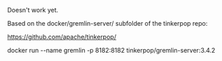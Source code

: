Doesn't work yet.

Based on the docker/gremlin-server/ subfolder of the tinkerpop repo:

https://github.com/apache/tinkerpop/

docker run --name gremlin -p 8182:8182 tinkerpop/gremlin-server:3.4.2
